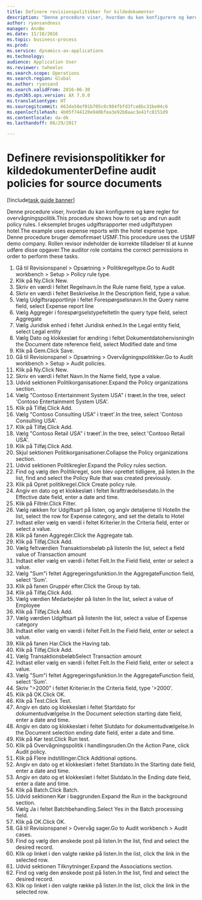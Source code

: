 ```yaml
--- 
title: Definere revisionspolitikker for kildedokumenter
description: "Denne procedure viser, hvordan du kan konfigurere og køre regler for overvågningspolitik."
author: ryansandness
manager: AnnBe
ms.date: 11/10/2016
ms.topic: business-process
ms.prod: 
ms.service: dynamics-ax-applications
ms.technology: 
audience: Application User
ms.reviewer: twheeloc
ms.search.scope: Operations
ms.search.region: Global
ms.author: ryansand
ms.search.validFrom: 2016-06-30
ms.dyn365.ops.version: AX 7.0.0
ms.translationtype: HT
ms.sourcegitcommit: 663da58ef01b705c0c984fbfd3fce8bc31be04c6
ms.openlocfilehash: 4b05f744120e940bfea3e92b8aac3e41fc8151d9
ms.contentlocale: da-dk
ms.lasthandoff: 08/29/2017

---
```

# <a name="define-audit-policies-for-source-documents"></a><span data-ttu-id="733c6-103">Definere revisionspolitikker for kildedokumenter</span><span class="sxs-lookup"><span data-stu-id="733c6-103">Define audit policies for source documents</span></span>

[!include[task guide banner](../../includes/task-guide-banner.md)]

<span data-ttu-id="733c6-104">Denne procedure viser, hvordan du kan konfigurere og køre regler for overvågningspolitik.</span><span class="sxs-lookup"><span data-stu-id="733c6-104">This procedure shows how to set up and run audit policy rules.</span></span> <span data-ttu-id="733c6-105">I eksemplet bruges udgiftsrapporter med udgiftstypen hotel.</span><span class="sxs-lookup"><span data-stu-id="733c6-105">The example uses expense reports with the hotel expense type.</span></span> <span data-ttu-id="733c6-106">Denne procedure bruger demofirmaet USMF.</span><span class="sxs-lookup"><span data-stu-id="733c6-106">This procedure uses the USMF demo company.</span></span> <span data-ttu-id="733c6-107">Rollen revisor indeholder de korrekte tilladelser til at kunne udføre disse opgaver.</span><span class="sxs-lookup"><span data-stu-id="733c6-107">The auditor role contains the correct permissions in order to perform these tasks.</span></span>

1. <span data-ttu-id="733c6-108">Gå til Revisionspanel > Opsætning > Politikregeltype.</span><span class="sxs-lookup"><span data-stu-id="733c6-108">Go to Audit workbench > Setup > Policy rule type.</span></span>
2. <span data-ttu-id="733c6-109">Klik på Ny.</span><span class="sxs-lookup"><span data-stu-id="733c6-109">Click New.</span></span>
3. <span data-ttu-id="733c6-110">Skriv en værdi i feltet Regelnavn.</span><span class="sxs-lookup"><span data-stu-id="733c6-110">In the Rule name field, type a value.</span></span>
4. <span data-ttu-id="733c6-111">Skriv en værdi i feltet Beskrivelse.</span><span class="sxs-lookup"><span data-stu-id="733c6-111">In the Description field, type a value.</span></span>
5. <span data-ttu-id="733c6-112">Vælg Udgiftsrapportlinje i feltet Forespørgselsnavn.</span><span class="sxs-lookup"><span data-stu-id="733c6-112">In the Query name field, select Expense report line</span></span>
6. <span data-ttu-id="733c6-113">Vælg Aggregér i forespørgselstypefeltet</span><span class="sxs-lookup"><span data-stu-id="733c6-113">In the query type field, select Aggregate</span></span>
7. <span data-ttu-id="733c6-114">Vælg Juridisk enhed i feltet Juridisk enhed.</span><span class="sxs-lookup"><span data-stu-id="733c6-114">In the Legal entity field, select Legal entity</span></span>
8. <span data-ttu-id="733c6-115">Vælg Dato og klokkeslæt for ændring i feltet Dokumentdatohenvisning</span><span class="sxs-lookup"><span data-stu-id="733c6-115">In the Document date reference field, select Modified date and time</span></span>
9. <span data-ttu-id="733c6-116">Klik på Gem.</span><span class="sxs-lookup"><span data-stu-id="733c6-116">Click Save.</span></span>
10. <span data-ttu-id="733c6-117">Gå til Revisionspanel > Opsætning > Overvågningspolitikker.</span><span class="sxs-lookup"><span data-stu-id="733c6-117">Go to Audit workbench > Setup > Audit policies.</span></span>
11. <span data-ttu-id="733c6-118">Klik på Ny.</span><span class="sxs-lookup"><span data-stu-id="733c6-118">Click New.</span></span>
12. <span data-ttu-id="733c6-119">Skriv en værdi i feltet Navn.</span><span class="sxs-lookup"><span data-stu-id="733c6-119">In the Name field, type a value.</span></span>
13. <span data-ttu-id="733c6-120">Udvid sektionen Politikorganisationer.</span><span class="sxs-lookup"><span data-stu-id="733c6-120">Expand the Policy organizations section.</span></span>
14. <span data-ttu-id="733c6-121">Vælg "Contoso Entertainment System USA" i træet.</span><span class="sxs-lookup"><span data-stu-id="733c6-121">In the tree, select 'Contoso Entertainment System USA'.</span></span>
15. <span data-ttu-id="733c6-122">Klik på Tilføj.</span><span class="sxs-lookup"><span data-stu-id="733c6-122">Click Add.</span></span>
16. <span data-ttu-id="733c6-123">Vælg "Contoso Consulting USA" i træet'.</span><span class="sxs-lookup"><span data-stu-id="733c6-123">In the tree, select 'Contoso Consulting USA'.</span></span>
17. <span data-ttu-id="733c6-124">Klik på Tilføj.</span><span class="sxs-lookup"><span data-stu-id="733c6-124">Click Add.</span></span>
18. <span data-ttu-id="733c6-125">Vælg "Contoso Retail USA" i træet'.</span><span class="sxs-lookup"><span data-stu-id="733c6-125">In the tree, select 'Contoso Retail USA'.</span></span>
19. <span data-ttu-id="733c6-126">Klik på Tilføj.</span><span class="sxs-lookup"><span data-stu-id="733c6-126">Click Add.</span></span>
20. <span data-ttu-id="733c6-127">Skjul sektionen Politikorganisationer.</span><span class="sxs-lookup"><span data-stu-id="733c6-127">Collapse the Policy organizations section.</span></span>
21. <span data-ttu-id="733c6-128">Udvid sektionen Politikregler.</span><span class="sxs-lookup"><span data-stu-id="733c6-128">Expand the Policy rules section.</span></span>
22. <span data-ttu-id="733c6-129">Find og vælg den Politikregel, som blev oprettet tidligere, på listen.</span><span class="sxs-lookup"><span data-stu-id="733c6-129">In the list, find and select the Policy Rule that was created previously.</span></span>
23. <span data-ttu-id="733c6-130">Klik på Opret politikregel.</span><span class="sxs-lookup"><span data-stu-id="733c6-130">Click Create policy rule.</span></span>
24. <span data-ttu-id="733c6-131">Angiv en dato og et klokkeslæt i feltet Ikrafttrædelsesdato.</span><span class="sxs-lookup"><span data-stu-id="733c6-131">In the Effective date field, enter a date and time.</span></span>
25. <span data-ttu-id="733c6-132">Klik på Filtrér.</span><span class="sxs-lookup"><span data-stu-id="733c6-132">Click Filter.</span></span>
26. <span data-ttu-id="733c6-133">Vælg rækken for Udgiftsart på listen, og angiv detaljerne til Hotel</span><span class="sxs-lookup"><span data-stu-id="733c6-133">In the list, select the row for Expense category, and set the details to Hotel</span></span>
27. <span data-ttu-id="733c6-134">Indtast eller vælg en værdi i feltet Kriterier.</span><span class="sxs-lookup"><span data-stu-id="733c6-134">In the Criteria field, enter or select a value.</span></span>
28. <span data-ttu-id="733c6-135">Klik på fanen Aggregér.</span><span class="sxs-lookup"><span data-stu-id="733c6-135">Click the Aggregate tab.</span></span>
29. <span data-ttu-id="733c6-136">Klik på Tilføj.</span><span class="sxs-lookup"><span data-stu-id="733c6-136">Click Add.</span></span>
30. <span data-ttu-id="733c6-137">Vælg feltværdien Transaktionsbeløb på listen</span><span class="sxs-lookup"><span data-stu-id="733c6-137">In the list, select a field value of Transaction amount</span></span>
31. <span data-ttu-id="733c6-138">Indtast eller vælg en værdi i feltet Felt.</span><span class="sxs-lookup"><span data-stu-id="733c6-138">In the Field field, enter or select a value.</span></span>
32. <span data-ttu-id="733c6-139">Vælg "Sum"i feltet Aggregeringsfunktion.</span><span class="sxs-lookup"><span data-stu-id="733c6-139">In the AggregateFunction field, select 'Sum'.</span></span>
33. <span data-ttu-id="733c6-140">Klik på fanen Gruppér efter.</span><span class="sxs-lookup"><span data-stu-id="733c6-140">Click the Group by tab.</span></span>
34. <span data-ttu-id="733c6-141">Klik på Tilføj.</span><span class="sxs-lookup"><span data-stu-id="733c6-141">Click Add.</span></span>
35. <span data-ttu-id="733c6-142">Vælg værdien Medarbejder på listen </span><span class="sxs-lookup"><span data-stu-id="733c6-142">In the list, select a value of Employee</span></span> 
36. <span data-ttu-id="733c6-143">Klik på Tilføj.</span><span class="sxs-lookup"><span data-stu-id="733c6-143">Click Add.</span></span>
37. <span data-ttu-id="733c6-144">Vælg værdien Udgiftsart på listen</span><span class="sxs-lookup"><span data-stu-id="733c6-144">In the list, select a value of Expense category</span></span>
38. <span data-ttu-id="733c6-145">Indtast eller vælg en værdi i feltet Felt.</span><span class="sxs-lookup"><span data-stu-id="733c6-145">In the Field field, enter or select a value.</span></span>
39. <span data-ttu-id="733c6-146">Klik på fanen Har.</span><span class="sxs-lookup"><span data-stu-id="733c6-146">Click the Having tab.</span></span>
40. <span data-ttu-id="733c6-147">Klik på Tilføj.</span><span class="sxs-lookup"><span data-stu-id="733c6-147">Click Add.</span></span>
41. <span data-ttu-id="733c6-148">Vælg Transaktionsbeløb</span><span class="sxs-lookup"><span data-stu-id="733c6-148">Select Transaction amount</span></span>
42. <span data-ttu-id="733c6-149">Indtast eller vælg en værdi i feltet Felt.</span><span class="sxs-lookup"><span data-stu-id="733c6-149">In the Field field, enter or select a value.</span></span>
43. <span data-ttu-id="733c6-150">Vælg "Sum"i feltet Aggregeringsfunktion.</span><span class="sxs-lookup"><span data-stu-id="733c6-150">In the AggregateFunction field, select 'Sum'.</span></span>
44. <span data-ttu-id="733c6-151">Skriv ">2000" i feltet Kriterier.</span><span class="sxs-lookup"><span data-stu-id="733c6-151">In the Criteria field, type '>2000'.</span></span>
45. <span data-ttu-id="733c6-152">Klik på OK.</span><span class="sxs-lookup"><span data-stu-id="733c6-152">Click OK.</span></span>
46. <span data-ttu-id="733c6-153">Klik på Test.</span><span class="sxs-lookup"><span data-stu-id="733c6-153">Click Test.</span></span>
47. <span data-ttu-id="733c6-154">Angiv en dato og klokkeslæt i feltet Startdato for dokumentudvælgelse.</span><span class="sxs-lookup"><span data-stu-id="733c6-154">In the Document selection starting date field, enter a date and time.</span></span>
48. <span data-ttu-id="733c6-155">Angiv en dato og klokkeslæt i feltet Slutdato for dokumentudvælgelse.</span><span class="sxs-lookup"><span data-stu-id="733c6-155">In the Document selection ending date field, enter a date and time.</span></span>
49. <span data-ttu-id="733c6-156">Klik på Kør test.</span><span class="sxs-lookup"><span data-stu-id="733c6-156">Click Run test.</span></span>
50. <span data-ttu-id="733c6-157">Klik på Overvågningspolitik i handlingsruden.</span><span class="sxs-lookup"><span data-stu-id="733c6-157">On the Action Pane, click Audit policy.</span></span>
51. <span data-ttu-id="733c6-158">Klik på Flere indstillinger.</span><span class="sxs-lookup"><span data-stu-id="733c6-158">Click Additional options.</span></span>
52. <span data-ttu-id="733c6-159">Angiv en dato og et klokkeslæt i feltet Startdato.</span><span class="sxs-lookup"><span data-stu-id="733c6-159">In the Starting date field, enter a date and time.</span></span>
53. <span data-ttu-id="733c6-160">Angiv en dato og et klokkeslæt i feltet Slutdato.</span><span class="sxs-lookup"><span data-stu-id="733c6-160">In the Ending date field, enter a date and time.</span></span>
54. <span data-ttu-id="733c6-161">Klik på Batch.</span><span class="sxs-lookup"><span data-stu-id="733c6-161">Click Batch.</span></span>
55. <span data-ttu-id="733c6-162">Udvid sektionen Kør i baggrunden.</span><span class="sxs-lookup"><span data-stu-id="733c6-162">Expand the Run in the background section.</span></span>
56. <span data-ttu-id="733c6-163">Vælg Ja i feltet Batchbehandling.</span><span class="sxs-lookup"><span data-stu-id="733c6-163">Select Yes in the Batch processing field.</span></span>
57. <span data-ttu-id="733c6-164">Klik på OK.</span><span class="sxs-lookup"><span data-stu-id="733c6-164">Click OK.</span></span>
58. <span data-ttu-id="733c6-165">Gå til Revisionspanel > Overvåg sager.</span><span class="sxs-lookup"><span data-stu-id="733c6-165">Go to Audit workbench > Audit cases.</span></span>
59. <span data-ttu-id="733c6-166">Find og vælg den ønskede post på listen.</span><span class="sxs-lookup"><span data-stu-id="733c6-166">In the list, find and select the desired record.</span></span>
60. <span data-ttu-id="733c6-167">Klik op linket i den valgte række på listen.</span><span class="sxs-lookup"><span data-stu-id="733c6-167">In the list, click the link in the selected row.</span></span>
61. <span data-ttu-id="733c6-168">Udvid sektionen Tilknytninger.</span><span class="sxs-lookup"><span data-stu-id="733c6-168">Expand the Associations section.</span></span>
62. <span data-ttu-id="733c6-169">Find og vælg den ønskede post på listen.</span><span class="sxs-lookup"><span data-stu-id="733c6-169">In the list, find and select the desired record.</span></span>
63. <span data-ttu-id="733c6-170">Klik op linket i den valgte række på listen.</span><span class="sxs-lookup"><span data-stu-id="733c6-170">In the list, click the link in the selected row.</span></span>


